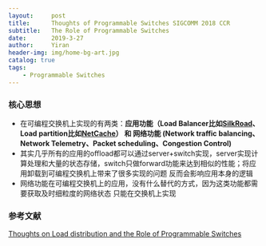 ```yaml
---
layout:     post
title:      Thoughts of Programmable Switches SIGCOMM 2018 CCR
subtitle:   The Role of Programmable Switches
date:       2019-3-27
author:     Yiran
header-img: img/home-bg-art.jpg
catalog: true
tags:
    - Programmable Switches
---
```



### 核心思想

- 在可编程交换机上实现的有两类：**应用功能（Load Balancer比如[SilkRoad](https://eastzone.bitbucket.io/paper/sigcomm17-silkroad.pdf)、Load partition比如[NetCache](https://www.cs.jhu.edu/~xinjin/files/SOSP17_NetCache.pdf)） 和 网络功能 (Network traffic balancing、Network Telemetry、Packet scheduling、Congestion Control)**
- 其实几乎所有的应用的offload都可以通过server+switch实现，server实现计算处理和大量的状态存储，switch只做forward功能来达到相似的性能；将应用卸载到可编程交换机上带来了很多实现的问题 反而会影响应用本身的逻辑
- 网络功能在可编程交换机上的应用，没有什么替代的方式，因为这类功能都需要获取及时细粒度的网络状态 只能在交换机上实现


### 参考文献
[Thoughts on Load distribution and the Role of Programmable Switches](https://dl.acm.org/citation.cfm?id=3314216)
